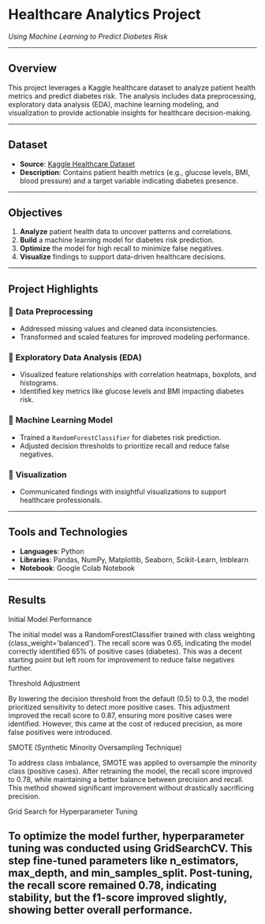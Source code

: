 # **Healthcare Analytics Project**  
*Using Machine Learning to Predict Diabetes Risk*

---

## **Overview**  
This project leverages a Kaggle healthcare dataset to analyze patient health metrics and predict diabetes risk. The analysis includes data preprocessing, exploratory data analysis (EDA), machine learning modeling, and visualization to provide actionable insights for healthcare decision-making.

---

## **Dataset**  
- **Source**: [Kaggle Healthcare Dataset](https://www.kaggle.com/)  
- **Description**: Contains patient health metrics (e.g., glucose levels, BMI, blood pressure) and a target variable indicating diabetes presence.  

---

## **Objectives**  
1. **Analyze** patient health data to uncover patterns and correlations.  
2. **Build** a machine learning model for diabetes risk prediction.  
3. **Optimize** the model for high recall to minimize false negatives.  
4. **Visualize** findings to support data-driven healthcare decisions.

---

## **Project Highlights**  

### 🔹 **Data Preprocessing**  
- Addressed missing values and cleaned data inconsistencies.  
- Transformed and scaled features for improved modeling performance.  

### 🔹 **Exploratory Data Analysis (EDA)**  
- Visualized feature relationships with correlation heatmaps, boxplots, and histograms.  
- Identified key metrics like glucose levels and BMI impacting diabetes risk.  

### 🔹 **Machine Learning Model**  
- Trained a `RandomForestClassifier` for diabetes risk prediction.  
- Adjusted decision thresholds to prioritize recall and reduce false negatives.  

### 🔹 **Visualization**  
- Communicated findings with insightful visualizations to support healthcare professionals.

---

## **Tools and Technologies**  
- **Languages**: Python  
- **Libraries**: Pandas, NumPy, Matplotlib, Seaborn, Scikit-Learn, Imblearn  
- **Notebook**: Google Colab Notebook  

---

## **Results**  
Initial Model Performance

The initial model was a RandomForestClassifier trained with class weighting (class_weight='balanced'). The recall score was 0.65, indicating the model correctly identified 65% of positive cases (diabetes). This was a decent starting point but left room for improvement to reduce false negatives further.

Threshold Adjustment

By lowering the decision threshold from the default (0.5) to 0.3, the model prioritized sensitivity to detect more positive cases. This adjustment improved the recall score to 0.87, ensuring more positive cases were identified. However, this came at the cost of reduced precision, as more false positives were introduced.

SMOTE (Synthetic Minority Oversampling Technique)

To address class imbalance, SMOTE was applied to oversample the minority class (positive cases). After retraining the model, the recall score improved to 0.78, while maintaining a better balance between precision and recall. This method showed significant improvement without drastically sacrificing precision.

Grid Search for Hyperparameter Tuning

To optimize the model further, hyperparameter tuning was conducted using GridSearchCV. This step fine-tuned parameters like n_estimators, max_depth, and min_samples_split. Post-tuning, the recall score remained 0.78, indicating stability, but the f1-score improved slightly, showing better overall performance.
---

 
